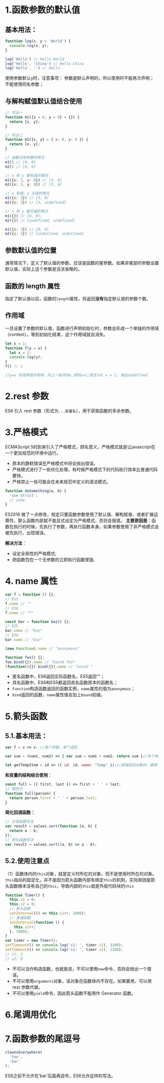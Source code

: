 # 1.函数参数的默认值

## 基本用法：

```javascript
function log(x, y = 'World') {
  console.log(x, y);
}

log('Hello') // Hello World
log('Hello', 'China') // Hello China
log('Hello', '') // Hello
```
使用参数默认y时，注意事项：
参数是默认声明的，所以使用时不能再次声明；
不能使用同名参数；

## 与解构赋值默认值结合使用
```javascript
// 写法一
function m1({x = 0, y = 0} = {}) {
  return [x, y];
}

// 写法二
function m2({x, y} = { x: 0, y: 0 }) {
  return [x, y];
}
```
```javascript
// 函数没有参数的情况
m1() // [0, 0]
m2() // [0, 0]

// x 和 y 都有值的情况
m1({x: 3, y: 8}) // [3, 8]
m2({x: 3, y: 8}) // [3, 8]

// x 有值，y 无值的情况
m1({x: 3}) // [3, 0]
m2({x: 3}) // [3, undefined]

// x 和 y 都无值的情况
m1({}) // [0, 0];
m2({}) // [undefined, undefined]

m1({z: 3}) // [0, 0]
m2({z: 3}) // [undefined, undefined]
```

## 参数默认值的位置
通常情况下，定义了默认值的参数，应该是函数的尾参数。如果非尾部的参数设置默认值，实际上这个参数是没法省略的。

## 函数的 length 属性
指定了默认值以后，函数的`length`属性，将返回**没有**指定默认值的参数个数。

## 作用域
一旦设置了参数的默认值，函数进行声明初始化时，参数会形成一个单独的作用域（context）。等到初始化结束，这个作用域就会消失。
```javascript
let x = 1;
function f(y = x) {
  let x = 2;
  console.log(y);
}
f() // 1

//y=x 形成单独作用域，向上一级寻找x,得到x=1;若无let x = 1; 输出undefined
```

# 2.rest 参数
ES6 引入 rest 参数（形式为`...变量名`），用于获取函数的多余参数。

# 3.严格模式
ECMAScript 5的到来引入了严格模式，顾名思义，严格模式就是让javascript在一个更加规范的环境中运行。
-   原本的静默错误在严格模式中将会抛出错误。
-   严格模式进行了一些优化处理，有时候严格模式下的代码执行效率比普通代码要快。
-   严格禁止一些可能会在未来规范中定义的语法模式。
```javascript
function doSomething(a, b) {
  'use strict';
  // code
}
```

ES2016 做了一点修改，规定只要函数参数使用了默认值、解构赋值、或者扩展运算符，那么函数内部就不能显式设定为严格模式，否则会报错。
**主要原因是**：函数在执行的时候，先执行了参数，再执行函数本身。如果参数使用了非严格模式会被先执行，出现错误。

**解决方法**：
-  设定全局性的严格模式;
- 把函数包在一个无参数的立即执行函数里面.

# 4. name 属性
```javascript
var f = function () {};
// ES5
f.name // ""
// ES6
f.name // "f"

const bar = function baz() {};
// ES5
bar.name // "baz"
// ES6
bar.name // "baz"

(new Function).name // "anonymous"

function foo() {};
foo.bind({}).name // "bound foo"
(function(){}).bind({}).name // "bound "
```
- 匿名函数中，ES6返回实际函数名，ES5返回“”；
- 具名函数中，ES6和ES5都返回具名函数原本的函数名；
- `Function`构造函数返回的函数实例，`name`属性的值为`anonymous`；
- `bind`返回的函数，`name`属性值会加上`bound`前缀。

# 5.箭头函数
## 5.1.基本用法：
```javascript
var f = v => v;	//单个参数，单个返回

var sum = (num1, num2) => { var sum = num1 + num2; return sum }//多个参数，多条语句

let getTempItem = id => ({ id: id, name: "Temp" });//直接返回对象时，要用（）
```

**和变量的结构结合使用**：
```javascript
const full = ({ first, last }) => first + ' ' + last;
// 等同于
function full(person) {
  return person.first + ' ' + person.last;
}
```
**简化回调函数：**
```javascript
// 正常函数写法
var result = values.sort(function (a, b) {
  return a - b;
});
// 箭头函数写法
var result = values.sort((a, b) => a - b);
```

## 5.2.使用注意点

（1）函数体内的`this`对象，就是定义时所在的对象，而不是使用时所在的对象。
`this`指向的固定化，并不是因为箭头函数内部有绑定`this`的机制，实际原因是箭头函数根本没有自己的`this`，导致内部的`this`就是外层代码块的`this`
```javascript
function Timer() {
  this.s1 = 0;
  this.s2 = 0;
  // 箭头函数
  setInterval(() => this.s1++, 1000);
  // 普通函数
  setInterval(function () {
    this.s2++;
  }, 1000);
}
var timer = new Timer();
setTimeout(() => console.log('s1: ', timer.s1), 3100);
setTimeout(() => console.log('s2: ', timer.s2), 3100);
// s1: 3
// s2: 0
```




- 不可以当作构造函数，也就是说，不可以使用`new`命令，否则会抛出一个错误。
- 不可以使用`arguments`对象，该对象在函数体内不存在。如果要用，可以用 rest 参数代替。
- 不可以使用`yield`命令，因此箭头函数不能用作 Generator 函数。




















# 6.尾调用优化



# 7.函数参数的尾逗号
```javascript
clownsEverywhere(
  'foo',
  'bar'
);
```
ES6之前不允许在‘bar’后面再逗号，ES6允许这样的写法。
<!--stackedit_data:
eyJoaXN0b3J5IjpbLTY3ODYwMDc4NiwtNzkyOTY3OTgwLC0xOD
IyNTgxMDIzXX0=
-->